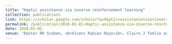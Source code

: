 ```yaml
---
title: "Haptic assistance via inverse reinforcement learning"
collection: publications
link: https://scholar.google.com/scholar?q=Haptic+assistance+via+inverse+reinforcement+learning
permalink: /publication/2018-01-01-Haptic-assistance-via-inverse-reinforcement-learning
date: 2018-01-01
venue: 'Dexter RR Scobee, <b>Vicenc Rubies Royo</b>, Claire J Tomlin and S Shankar Sastry. In the proceedings of IEEE International Conference on Systems, Man, and Cybernetics (SMC)'
---
```

<!-- Abstract: In assistive teleoperation, an autonomous agent uses a prediction about a human user's intent to attempt to align the behavior of a controlled system with the human's goal, even if the human's own inputs are not perfectly aligned to that goal. Haptic Assistance achieves this effect by influencing the human through forces/torques applied to the human's control interface. In this work, we describe our method for creating such haptic assistance via Inverse Reinforcement Learning applied to successful task demonstrations. We then use our assistance method to examine the role that haptic feedback plays in assistive teleoperation. Through our user study, we find that when the assistance incorrectly predicts a user's intent, aiding the user via haptic feedback on their control interface, rather than directly modifying their input signal, is preferable and provides the user with a significantly greater sense of control over the system. -->
<!-- Use [Google Scholar](https://scholar.google.com/scholar?q=A+Classification-based+Approach+for+Approximate+Reachability){:target="_blank"} for full citation
citation: '<b>Vicenç Rubies-Royo</b>, David Fridovich-Keil, Sylvia Herbert and Claire Tomlin, &quot;A Classification-based Approach for Approximate Reachability.&quot; In the proceedings of the International Conference on Robotics and Automation (ICRA), 2019.' -->